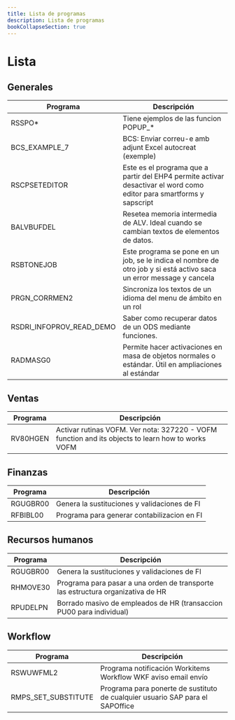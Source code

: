 ```yaml
---
title: Lista de programas
description: Lista de programas
bookCollapseSection: true
---
```


# Lista

## Generales

Programa | Descripción
--------|--------
RSSPO* | Tiene ejemplos de las funcion POPUP_*
BCS_EXAMPLE_7 |	BCS: Enviar correu-e amb adjunt Excel autocreat (exemple)
RSCPSETEDITOR | Este es el programa que a partir del EHP4 permite activar desactivar el word como editor para smartforms y sapscript
BALVBUFDEL | Resetea memoria intermedia de ALV. Ideal cuando se cambian textos de elementos de datos.
RSBTONEJOB | Este programa se pone en un job, se le indica el nombre de otro job y si está activo saca un error message y cancela
PRGN_CORRMEN2 | Sincroniza los textos de un idioma del menu de ámbito en un rol
RSDRI_INFOPROV_READ_DEMO | Saber como recuperar datos de un ODS mediante funciones.
RADMASG0 | Permite hacer activaciones en masa de objetos normales o estándar. Útil en ampliaciones al estándar

## Ventas

Programa | Descripción
--------|--------
RV80HGEN | Activar rutinas VOFM. Ver nota: 327220 - VOFM function and its objects to learn how to works VOFM

## Finanzas

Programa | Descripción
--------|--------
RGUGBR00 | Genera la sustituciones y validaciones de FI
RFBIBL00 | Programa para generar contabilizacion en FI

## Recursos humanos

Programa | Descripción
--------|--------
RGUGBR00 | Genera la sustituciones y validaciones de FI
RHMOVE30 | Programa para pasar a una orden de transporte las estructura organizativa de HR
RPUDELPN | Borrado masivo de empleados de HR (transaccion PU00 para individual)

## Workflow

Programa | Descripción
--------|--------
RSWUWFML2 |	Programa notificación Workitems Workflow WKF aviso email envío
RMPS_SET_SUBSTITUTE | Programa para ponerte de sustituto de cualquier usuario SAP para el SAPOffice